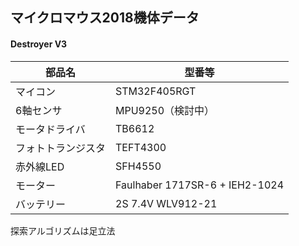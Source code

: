 ## マイクロマウス2018機体データ

#### Destroyer V3

| 部品名         | 型番等                |
|------------------|---------------------------|
| マイコン         | STM32F405RGT                |
| 6軸センサ        | MPU9250（検討中）                  |
| モータドライバ   | TB6612                  |
| フォトトランジスタ | TEFT4300                 |
| 赤外線LED        | SFH4550                 |
| モーター         | Faulhaber 1717SR-6 + IEH2-1024 |
| バッテリー       | 2S 7.4V WLV912-21  |

探索アルゴリズムは足立法  

